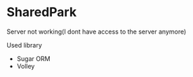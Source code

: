 # SharedPark

Server not working(I dont have access to the server anymore)

Used library
- Sugar ORM
- Volley
